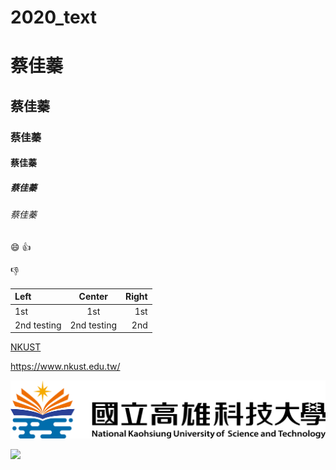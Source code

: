 # 2020_text

# 蔡佳蓁
## 蔡佳蓁
### 蔡佳蓁
#### 蔡佳蓁
##### 蔡佳蓁
###### 蔡佳蓁

:smile:
:+1:

:-1:

|Left | Center | Right |
|:----|:------:|------:|
|1st  | 1st    | 1st   |
|2nd testing|2nd testing|2nd|

[NKUST](https://www.nkust.edu.tw/)

<https://www.nkust.edu.tw/>

![NKUST](nkust2.png "NKUST2")


[![](https://img.youtube.com/vi/sSm2dRarhPo/0.jpg)](https://www.youtube.com/watch?v=sSm2dRarhPo "title")

